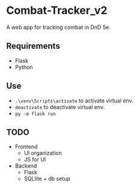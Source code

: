 # Combat-Tracker_v2

A web app for tracking combat in DnD 5e.

## Requirements
- Flask
- Python

## Use
- ```.\venv\Scripts\activate``` to activate virtual env.
- ```deactivate``` to deactivate virtual env.
- ```py -m flask run```

## TODO

- Frontend
    - UI organization
    - JS for UI
- Backend
    - Flask
    - SQLlite + db setup
